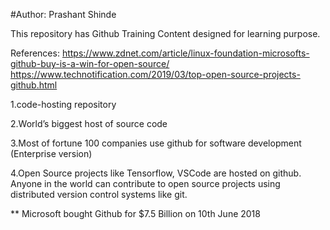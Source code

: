 #Author: Prashant Shinde

This repository has Github Training Content designed for learning purpose.

References:
https://www.zdnet.com/article/linux-foundation-microsofts-github-buy-is-a-win-for-open-source/
https://www.technotification.com/2019/03/top-open-source-projects-github.html

1.code-hosting repository

2.World’s biggest host of source code

3.Most of fortune 100 companies use github for software development (Enterprise version)

4.Open Source projects like Tensorflow, VSCode are hosted on github. Anyone in the world can contribute to open source projects using distributed version control systems like git.

**  Microsoft bought Github for $7.5 Billion on 10th June 2018
